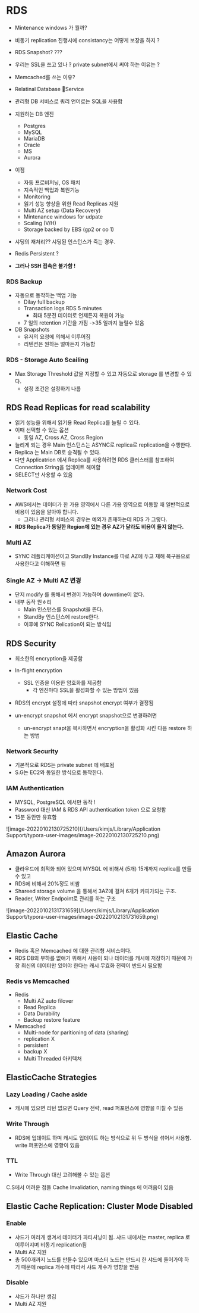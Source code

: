 # RDS

- Mintenance windows 가 뭘까?
- 비동기 replication 진행시에 consistancy는 어떻게 보장을 하지 ?
- RDS Snapshot? ???
- 우리는 SSL을 쓰고 있나 ? private subnet에서 써야 하는 이유는 ?
- Memcached를 쓰는 이유?

- Relatinal Database Service

- 관리형 DB 서비스로 쿼리 언어로는 SQL을 사용함

- 지원하는 DB 엔진

  - Postgres
  - MySQL
  - MariaDB
  - Oracle
  - MS
  - Aurora

- 이점

  - 자동 프로비저닝, OS 패치
  - 지속적인 백업과 복원기능
  - Monitoring
  - 읽기 성능 향상을 위한 Read Replicas 지원
  - Multi AZ setup (Data Recovery)
  - Mintenance windows for udpate 
  - Scaling (V/H)
  - Storage backed by EBS (gp2 or oo 1)


- 샤딩의 재처리?? 샤딩된 인스턴스가 죽는 경우. 

- Redis Persistent ?

- **그러나 SSH 접속은 불가함 !**

  

### RDS Backup

- 자동으로 동작하는 백업 기능
  - Dilay full backup
  - Transaction logs RDS 5 minutes
    - 최대 5분전 데이터로 언제든지 복원이 가능
  - 7 일의 retention 기간을 가짐 ->35 일까지 늘릴수 있음
- DB Snapshots
  - 유저의 요청에 의해서 이루어짐
  - 리텐션은 원하는 얼마든지 가능함 

### RDS - Storage Auto Scailing

- Max Storage Threshold 값을 지정할 수 있고 자동으로 storage 를 변경할 수 있다. 
  - 설정 조건은 설정하기 나름

## RDS Read Replicas for read scalability

- 읽기 성능을 위해서 읽기용 Read Replica를 늘릴 수 있다. 
- 이때 선택할 수 있는 옵션
  - 동일 AZ, Cross AZ, Cross Region
- 늘리게 되는 경우 Main 인스턴스는 ASYNC로 replica로 replication을 수행한다.
- Replica 는 Main DB로 승격될 수 있다.
- 다만 Applicatrion 에서 Replica를 사용하려면 RDS 클러스터를 참조하여 Connection String을 업데이트 해여함 
- SELECT만 사용할 수 있음

### Network Cost

- AWS에서는 데이터가 한 가용 영역에서 다른 가용 영역으로 이동할 때 일반적으로 비용이 있음을 알아야 합니다.
  - 그러나 관리형 서비스의 경우는 예외가 존재하는데 RDS 가 그렇다. 
- **RDS Replica가 동일한 Region에 있는 경우 AZ가 달라도 비용이 들지 않는다.**

### Multi AZ

- SYNC 레플리케이션이고 StandBy Instance를 따로 AZ에 두고 재해 복구용으로 사용한다고 이해하면 됨 

### Single AZ -> Multi AZ 변경 

- 단지 modify 를 통해서 변경이 가능하며 downtime이 없다.
- 내부 동작 원ㅎ리
  - Main 인스턴스를 Snapshot을 뜬다.
  - StandBy 인스턴스에 restore한다.
  - 이후에 SYNC Relication이 되는 방식임

## RDS Security

- 최소한의 encryption을 제공함
- In-flight encryption
  - SSL 인증을 이용한 암호화를 제공함 
    - 각 엔진마다 SSL을 활성화할 수 있는 방법이 있음

- RDS의 encrypt 설정에 따라 snapshot encrypt 여부가 결정됨
- un-encrypt snapshot 에서 encrypt snapshot으로 변경하려면
  - un-encrypt snapt을 복사하면서 encryption을 활성화 시킨 다음 restore 하는 방법

### Network Security

- 기본적으로 RDS는 private subnet 에 배포됨
- S.G는 EC2와 동일한 방식으로 동작한다.

### IAM Authentication

- MYSQL, PostgreSQL 에서만 동작 !
- Password 대신 IAM & RDS API authentication token 으로 요청함
- 15분 동안만 유효함

![image-20220102130725210](/Users/kimjs/Library/Application Support/typora-user-images/image-20220102130725210.png)



## Amazon Aurora

- 클라우드에 최적화 되어 있으며 MYSQL 에 비해서 (5개) 15개까지 replica를 만들 수 있고 
- RDS에 비해서 20%정도 비쌈
- Shareed storage volume 을 통해서 3AZ에 걸쳐 6개가 카피가되는 구조.
- Reader, Writer Endpoint로 관리를 하는 구조

![image-20220102131731659](/Users/kimjs/Library/Application Support/typora-user-images/image-20220102131731659.png)



## Elastic Cache 

- Redis 혹은 Memcached 에 대한 관리형 서비스이다. 
- RDS DB의 부하를 없애기 위해서 사용이 되나 데이터를 캐시에 저장하기 때문에 가장 최신의 데이터만 있어야 한다는 캐시 무효화 전략이 반드시 필요함

### Redis vs Memcached

- Redis
  - Multi AZ auto filover
  - Read Replica
  - Data Durability
  - Backup restore feature
- Memcached
  - Multi-node for paritioning of data (sharing)
  - replication X
  - persistent
  - backup X
  - Multi Threaded 아키텍쳐

## ElasticCache Strategies

### Lazy Loading / Cache aside

- 캐시에 있으면 리턴 없으면 Query 전략, read 퍼포먼스에 영향을 미칠 수 있음

### Write Through

- RDS에 업데이트 하며 캐시도 업데이트 하는 방식으로 위 두 방식을 섞어서 사용함. write 퍼포먼스에 영향이 있음

### TTL

- Write Through 대신 고려해볼 수 있는 옵션

C.S에서 어려운 점들 Cache Invalidation, naming things 에 어려움이 있음

## Elastic Cache Replication: Cluster Mode Disabled

 ### Enable

- 샤드가 여러개 생겨서 데이터가 파티셔닝이 됨. 샤드 내에서는 master, replica 로 이루어지며 비동기 replication됨
- Multi AZ 지원
- 총 500개까지 노드를 만들수 있으며 마스터 노드는 만드시 한 샤드에 들어가야 하기 때문에 replica 개수에 따라서 샤드 개수가 영향을 받음

### Disable

- 샤드가 하나만 생김
- Multi AZ 지원